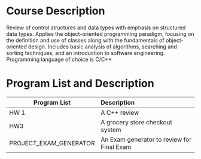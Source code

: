 # Course Description
Review of control structures and data types with emphasis on structured data types. 
Applies the object-oriented programming paradigm, focusing on the definition and use of classes along with the
fundamentals of object-oriented design. Includes basic analysis of algorithms,
searching and sorting techniques, and an introduction to software engineering. Programming language of choice is C/C++
# Program List and Description
| Program List       | Description |
| ------------- |:-------------|
| HW 1      | A C++ review |
| HW3      | A grocery store checkout system    | 
| PROJECT_EXAM_GENERATOR |  An Exam generator to review for Final Exam  |    
